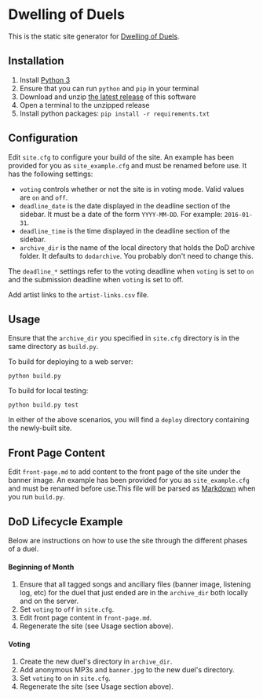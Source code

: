 # Dwelling of Duels

This is the static site generator for [Dwelling of Duels].

## Installation

1. Install [Python 3]
2. Ensure that you can run `python` and `pip` in your terminal
3. Download and unzip [the latest release] of this software
4. Open a terminal to the unzipped release
5. Install python packages: `pip install -r requirements.txt`

## Configuration

Edit `site.cfg` to configure your build of the site. An example has been
provided for you as `site_example.cfg` and must be renamed before use. It has
the following settings:

- `voting` controls whether or not the site is in voting mode. Valid values are
`on` and `off`.
- `deadline_date` is the date displayed in the deadline section of the sidebar.
It must be a date of the form `YYYY-MM-DD`. For example: `2016-01-31`.
- `deadline_time` is the time displayed in the deadline section of the sidebar.
- `archive_dir` is the name of the local directory that holds the DoD archive
folder. It defaults to `dodarchive`. You probably don't need to change this.

The `deadline_*` settings refer to the voting deadline when `voting` is set to
`on` and the submission deadline when `voting` is set to off.

Add artist links to the `artist-links.csv` file.

## Usage

Ensure that the `archive_dir` you specified in `site.cfg` directory is in the
same directory as `build.py`.

To build for deploying to a web server:

`python build.py`

To build for local testing:

`python build.py test`

In either of the above scenarios, you will find a `deploy` directory containing
the newly-built site.

## Front Page Content

Edit `front-page.md` to add content to the front page of the site under the
banner image. An example has been provided for you as `site_example.cfg` and
must be renamed before use.This file will be parsed as [Markdown] when you run
`build.py`.

## DoD Lifecycle Example

Below are instructions on how to use the site through the different phases of
a duel.

#### Beginning of Month

1. Ensure that all tagged songs and ancillary files (banner image, listening
   log, etc) for the duel that just ended are in the `archive_dir` both locally
   and on the server.
2. Set `voting` to `off` in `site.cfg`.
3. Edit front page content in `front-page.md`.
4. Regenerate the site (see Usage section above).

#### Voting

1. Create the new duel's directory in `archive_dir`.
2. Add anonymous MP3s and `banner.jpg` to the new duel's directory.
3. Set `voting` to `on` in `site.cfg`.
4. Regenerate the site (see Usage section above).

[Dwelling of Duels]: http://dwellingofduels.net/
[Python 3]: https://www.python.org/
[the latest release]: https://github.com/adamzap/dwelling-of-duels/releases/latest
[Markdown]: https://daringfireball.net/projects/markdown/syntax
